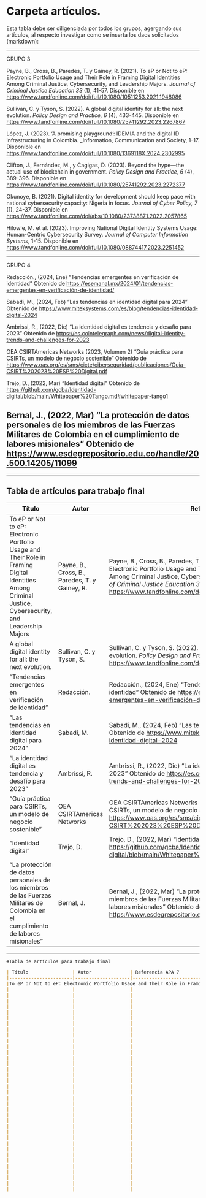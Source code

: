 # Carpeta artículos.


Esta tabla debe ser diligenciada por todos los grupos, agergando sus artículos, al respecto investigar como se inserta los daos solicitados (markdown):

____________________________________________________________________________________________________________________________________
GRUPO 3

Payne, B., Cross, B., Paredes, T. y Gainey, R. (2021). To eP or Not to eP: Electronic Portfolio Usage and Their Role in Framing Digital Identities Among Criminal Justice, Cybersecurity, and Leadership Majors. _Journal of Criminal Justice Education 33_ (1), 41-57. Disponible en https://www.tandfonline.com/doi/full/10.1080/10511253.2021.1948086

Sullivan, C. y Tyson, S. (2022). A global digital identity for all: the next evolution. _Policy Design and Practice, 6_ (4), 433-445. Disponible en https://www.tandfonline.com/doi/full/10.1080/25741292.2023.2267867

López, J. (2023). ‘A promising playground’: IDEMIA and the digital ID infrastructuring in Colombia. _Information, Communication and Society,  1-17. Disponible en https://www.tandfonline.com/doi/full/10.1080/1369118X.2024.2302995

Clifton, J., Fernández, M., y Cagigas, D. (2023). Beyond the hype—the actual use of blockchain in government. _Policy Design and Practice, 6_ (4), 389-396. Disponible en https://www.tandfonline.com/doi/full/10.1080/25741292.2023.2272377

Okunoye, B. (2021). Digital identity for development should keep pace with national cybersecurity capacity: Nigeria in focus. _Journal of Cyber Policy, 7_ (1), 24-37. Disponible en https://www.tandfonline.com/doi/abs/10.1080/23738871.2022.2057865

Hilowle, M. et al. (2023). Improving National Digital Identity Systems Usage: Human-Centric Cybersecurity Survey. _Journal of Computer Information Systems_, 1-15. Disponible en https://www.tandfonline.com/doi/full/10.1080/08874417.2023.2251452 
______________________________________________________________________________________________________________________________________
GRUPO 4

Redacción., (2024, Ene) “Tendencias emergentes en verificación de identidad” Obtenido de https://esemanal.mx/2024/01/tendencias-emergentes-en-verificación-de-identidad/

Sabadi, M., (2024, Feb) “Las tendencias en identidad digital para 2024” Obtenido de https://www.miteksystems.com/es/blog/tendencias-identidad-digital-2024

Ambrissi, R., (2022, Dic) “La identidad digital es tendencia y desafío para 2023” Obtenido de https://es.cointelegraph.com/news/digital-identity-trends-and-challenges-for-2023

OEA CSIRTAmericas Networks (2023, Volumen 2) “Guía práctica para CSIRTs, un modelo de negocio sostenible” Obtenido de https://www.oas.org/es/sms/cicte/ciberseguridad/publicaciones/Guia-CSIRT%202023%20ESP%20Digital.pdf

Trejo, D., (2022, Mar) “Identidad digital” Obtenido de https://github.com/gcba/Identidad-digital/blob/main/Whitepaper%20Tango.md#whitepaper-tango1

Bernal, J., (2022, Mar) “La protección de datos personales de los miembros de las Fuerzas Militares de Colombia en el cumplimiento de labores misionales” Obtenido de https://www.esdegrepositorio.edu.co/handle/20.500.14205/11099
-----------------------------------------------------------------------------------------------------------------------------------


__________________________________________________________________________________________________________________________________________
## Tabla de artículos para trabajo final

| Título                                 | Autor                   | Referencia APA 7                                  | URL                  | Grupo  |
|----------------------------------------|-------------------------|---------------------------------------------------|----------------------|--------|
| To eP or Not to eP: Electronic Portfolio Usage and Their Role in Framing Digital Identities Among Criminal Justice, Cybersecurity, and Leadership Majors| Payne, B., Cross, B., Paredes, T. y Gainey, R.| Payne, B., Cross, B., Paredes, T. y Gainey, R. (2021). To eP or Not to eP: Electronic Portfolio Usage and Their Role in Framing Digital Identities Among Criminal Justice, Cybersecurity, and Leadership Majors. _Journal of Criminal Justice Education 33_ (1), 41-57. Disponible en https://www.tandfonline.com/doi/full/10.1080/10511253.2021.1948086| https://www.tandfonline.com/doi/full/10.1080/10511253.2021.1948086| 3|
| A global digital identity for all: the next evolution.| Sullivan, C. y Tyson, S.| Sullivan, C. y Tyson, S. (2022). A global digital identity for all: the next evolution. _Policy Design and Practice, 6_ (4), 433-445. Disponible en https://www.tandfonline.com/doi/full/10.1080/25741292.2023.2267867| [https://www.tandfonline.com/doi/full/10.1080/10511253.2021.1948086](https://www.tandfonline.com/doi/full/10.1080/25741292.2023.2267867)| 3|
“Tendencias emergentes en verificación de identidad” | Redacción.| Redacción., (2024, Ene) “Tendencias emergentes en verificación de identidad” Obtenido de https://esemanal.mx/2024/01/tendencias-emergentes-en-verificación-de-identidad/ | https://esemanal.mx/2024/01/tendencias-emergentes-en-verificación-de-identidad/ | 4 |
“Las tendencias en identidad digital para 2024” | Sabadi, M. | Sabadi, M., (2024, Feb) “Las tendencias en identidad digital para 2024” Obtenido de https://www.miteksystems.com/es/blog/tendencias-identidad-digital-2024 | https://www.miteksystems.com/es/blog/tendencias-identidad-digital-2024 | 4 |
| “La identidad digital es tendencia y desafío para 2023” | Ambrissi, R. | Ambrissi, R., (2022, Dic) “La identidad digital es tendencia y desafío para 2023” Obtenido de https://es.cointelegraph.com/news/digital-identity-trends-and-challenges-for-2023 | https://es.cointelegraph.com/news/digital-identity-trends-and-challenges-for-2023 | 4 |
| “Guía práctica para CSIRTs, un modelo de negocio sostenible” | OEA CSIRTAmericas Networks | OEA CSIRTAmericas Networks (2023, Volumen 2) “Guía práctica para CSIRTs, un modelo de negocio sostenible” Obtenido de https://www.oas.org/es/sms/cicte/ciberseguridad/publicaciones/Guia-CSIRT%202023%20ESP%20Digital.pdf | https://www.oas.org/es/sms/cicte/ciberseguridad/publicaciones/Guia-CSIRT%202023%20ESP%20Digital.pdf | 4 |
| “Identidad digital” | Trejo, D. | Trejo, D., (2022, Mar) “Identidad digital” Obtenido de https://github.com/gcba/Identidad-digital/blob/main/Whitepaper%20Tango.md#whitepaper-tango1 | https://github.com/gcba/Identidad-digital/blob/main/Whitepaper%20Tango.md#whitepaper-tango1 | 4 |
| “La protección de datos personales de los miembros de las Fuerzas Militares de Colombia en el cumplimiento de labores misionales” | Bernal, J. | Bernal, J., (2022, Mar) “La protección de datos personales de los miembros de las Fuerzas Militares de Colombia en el cumplimiento de labores misionales” Obtenido de https://www.esdegrepositorio.edu.co/handle/20.500.14205/11099 | https://www.esdegrepositorio.edu.co/handle/20.500.14205/11099 | 4 |
__________________________________________________________________________________________________________________________________________


```markdown
#Tabla de artículos para trabajo final

| Título                | Autor              | Referencia APA 7                                  | URL                  | Grupo  |
|-----------------------|--------------------|---------------------------------------------------|----------------------|--------|
|To eP or Not to eP: Electronic Portfolio Usage and Their Role in Framing Digital Identities Among Criminal Justice, Cybersecurity, and Leadership Majors|Payne, B., Cross, B., Paredes, T. y Gainey, R.|Payne, B., Cross, B., Paredes, T. y Gainey, R. (2021). To eP or Not to eP: Electronic Portfolio Usage and Their Role in Framing Digital Identities Among Criminal Justice, Cybersecurity, and Leadership Majors. _Journal of Criminal Justice Education 33_ (1), 41-57. Disponible en https://www.tandfonline.com/doi/full/10.1080/10511253.2021.1948086|https://www.tandfonline.com/doi/full/10.1080/10511253.2021.1948086|3|
|                       |                    |                                                   |                      |        |
|                       |                    |                                                   |                      |        |
|                       |                    |                                                   |                      |        |
|                       |                    |                                                   |                      |        |
|                       |                    |                                                   |                      |        |
|                       |                    |                                                   |                      |        |
|                       |                    |                                                   |                      |        |
|                       |                    |                                                   |                      |        |
|                       |                    |                                                   |                      |        |
|                       |                    |                                                   |                      |        |
|                       |                    |                                                   |                      |        |
|                       |                    |                                                   |                      |        |
|                       |                    |                                                   |                      |        |
|                       |                    |                                                   |                      |        |
|                       |                    |                                                   |                      |        |
|                       |                    |                                                   |                      |        |
|                       |                    |                                                   |                      |        |
|                       |                    |                                                   |                      |        |
|                       |                    |                                                   |                      |        |
|                       |                    |                                                   |                      |        |
|                       |                    |                                                   |                      |        |
|                       |                    |                                                   |                      |        |
|                       |                    |                                                   |                      |        |
|                       |                    |                                                   |                      |        |
|                       |                    |                                                   |                      |        |
|                       |                    |                                                   |                      |        |
|                       |                    |                                                   |                      |        |
|                       |                    |                                                   |                      |        |
|                       |                    |                                                   |                      |        |
|                       |                    |                                                   |                      |        |
|                       |                    |                                                   |                      |        |
|                       |                    |                                                   |                      |        |
|                       |                    |                                                   |                      |        |
|                       |                    |                                                   |                      |        |
|                       |                    |                                                   |                      |        |
|                       |                    |                                                   |                      |        |
```
